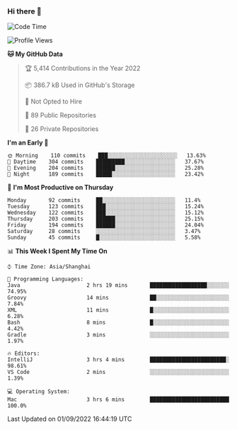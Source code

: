 ### Hi there 👋

<!--
**qbosen/qbosen** is a ✨ _special_ ✨ repository because its `README.md` (this file) appears on your GitHub profile.

Here are some ideas to get you started:

- 🔭 I’m currently working on ...
- 🌱 I’m currently learning ...
- 👯 I’m looking to collaborate on ...
- 🤔 I’m looking for help with ...
- 💬 Ask me about ...
- 📫 How to reach me: ...
- 😄 Pronouns: ...
- ⚡ Fun fact: ...
-->

<!--START_SECTION:waka-->
![Code Time](http://img.shields.io/badge/Code%20Time-895%20hrs%2032%20mins-blue)

![Profile Views](http://img.shields.io/badge/Profile%20Views-2-blue)

**🐱 My GitHub Data** 

> 🏆 5,414 Contributions in the Year 2022
 > 
> 📦 386.7 kB Used in GitHub's Storage 
 > 
> 🚫 Not Opted to Hire
 > 
> 📜 89 Public Repositories 
 > 
> 🔑 26 Private Repositories  
 > 
**I'm an Early 🐤** 

```text
🌞 Morning    110 commits    ███░░░░░░░░░░░░░░░░░░░░░░   13.63% 
🌆 Daytime    304 commits    █████████░░░░░░░░░░░░░░░░   37.67% 
🌃 Evening    204 commits    ██████░░░░░░░░░░░░░░░░░░░   25.28% 
🌙 Night      189 commits    █████░░░░░░░░░░░░░░░░░░░░   23.42%

```
📅 **I'm Most Productive on Thursday** 

```text
Monday       92 commits     ██░░░░░░░░░░░░░░░░░░░░░░░   11.4% 
Tuesday      123 commits    ███░░░░░░░░░░░░░░░░░░░░░░   15.24% 
Wednesday    122 commits    ███░░░░░░░░░░░░░░░░░░░░░░   15.12% 
Thursday     203 commits    ██████░░░░░░░░░░░░░░░░░░░   25.15% 
Friday       194 commits    ██████░░░░░░░░░░░░░░░░░░░   24.04% 
Saturday     28 commits     ░░░░░░░░░░░░░░░░░░░░░░░░░   3.47% 
Sunday       45 commits     █░░░░░░░░░░░░░░░░░░░░░░░░   5.58%

```


📊 **This Week I Spent My Time On** 

```text
⌚︎ Time Zone: Asia/Shanghai

💬 Programming Languages: 
Java                     2 hrs 19 mins       ██████████████████░░░░░░░   74.95% 
Groovy                   14 mins             ██░░░░░░░░░░░░░░░░░░░░░░░   7.84% 
XML                      11 mins             █░░░░░░░░░░░░░░░░░░░░░░░░   6.28% 
Bash                     8 mins              █░░░░░░░░░░░░░░░░░░░░░░░░   4.42% 
Gradle                   3 mins              ░░░░░░░░░░░░░░░░░░░░░░░░░   1.97%

🔥 Editors: 
IntelliJ                 3 hrs 4 mins        ████████████████████████░   98.61% 
VS Code                  2 mins              ░░░░░░░░░░░░░░░░░░░░░░░░░   1.39%

💻 Operating System: 
Mac                      3 hrs 6 mins        █████████████████████████   100.0%

```


 Last Updated on 01/09/2022 16:44:19 UTC
<!--END_SECTION:waka-->
